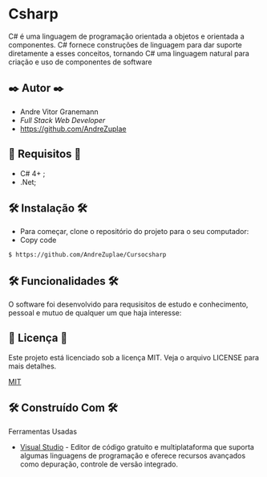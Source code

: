 ﻿# Csharp 
C# é uma linguagem de programação orientada a objetos e orientada a componentes. C# fornece construções de linguagem para dar suporte diretamente a esses conceitos, tornando C# uma linguagem natural para criação e uso de componentes de software

## ✒️ Autor ✒️

- Andre Vitor Granemann  
- *Full Stack Web Developer*
- https://github.com/AndreZuplae



## 📄 Requisitos 📄

- C# 4+ ;
- .Net;


## 🛠️ Instalação 🛠️

- Para começar, clone o repositório do projeto para o seu computador:
- Copy code
```bash
$ https://github.com/AndreZuplae/Cursocsharp
```

## 🛠️ Funcionalidades 🛠️

O software foi desenvolvido para requsisitos de estudo e conhecimento, pessoal e mutuo de qualquer um que haja interesse:


## 📄 Licença 📄

Este projeto está licenciado sob a licença MIT. Veja o arquivo LICENSE para mais detalhes.

[MIT](https://choosealicense.com/licenses/mit/)


## 🛠️ Construído Com 🛠️

Ferramentas Usadas

* [Visual Studio](https://visualstudio.microsoft.com/pt-br/downloads/) - Editor de código gratuito e multiplataforma que suporta algumas linguagens de programação e oferece recursos avançados como depuração, controle de versão integrado.


